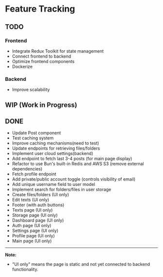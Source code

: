 # Feature Tracking

## TODO

### Frontend

- Integrate Redux Toolkit for state management
- Connect frontend to backend
- Optimize frontend components
- Dockerize

### Backend

- Improve scalability

## WIP (Work in Progress)

## DONE

- Update Post component
- Test caching system
- Improve caching mechanisms(need to test)
- Update endpoints for retrieving files/folders
- Implement user cloud settings(backend)
- Add endpoint to fetch last 3-4 posts (for main page display)
- Refactor to use Bun's built-in Redis and AWS S3 (remove external dependencies)
- Fetch profile endpoint
- Add private/public account toggle (controls visibility of email)
- Add unique username field to user model
- Implement search for folders/files in user storage
- Create files/folders (UI only)
- Edit texts (UI only)
- Footer (with auth buttons)
- Texts page (UI only)
- Storage page (UI only)
- Dashboard page (UI only)
- Auth page (UI only)
- Settings page (UI only)
- Profile page (UI only)
- Main page (UI only)

---

**Note:**

- "UI only" means the page is static and not yet connected to backend functionality.
